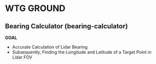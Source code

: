 # WTG GROUND 

## Bearing Calculator (bearing-calculator)
__GOAL__<br>
- Accurate Calculation of Lidar Bearing 
- Subsequently, Finding the Longitude and Latitude of a Target Point in Lidar FOV
    
